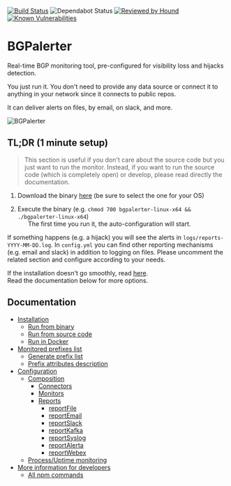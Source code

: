 [![Build Status](https://travis-ci.org/nttgin/BGPalerter.svg?branch=master)](https://travis-ci.org/nttgin/BGPalerter)
![Dependabot Status](https://badgen.net/dependabot/nttgin/BGPalerter/?icon=dependabot)
[![Reviewed by Hound](https://img.shields.io/badge/Reviewed_by-Hound-8E64B0.svg)](https://houndci.com)
[![Known Vulnerabilities](https://snyk.io/test/github/nttgin/BGPalerter/badge.svg?targetFile=package.json)](https://snyk.io/test/github/nttgin/BGPalerter?targetFile=package.json)

# BGPalerter
Real-time BGP monitoring tool, pre-configured for visibility loss and hijacks detection.

You just run it. You don't need to provide any data source or connect it to anything in your network since it connects to public repos.

It can deliver alerts on files, by email, on slack, and more.

![BGPalerter](https://massimocandela.com/img/bgpalerter_github_image.png)

## TL;DR (1 minute setup)
> This section is useful if you don't care about the source code but you just want to run the monitor.
Instead, if you want to run the source code (which is completely open) or develop, please read directly the documentation.

1. Download the binary [here](https://github.com/nttgin/BGPalerter/releases) (be sure to select the one for your OS)

2. Execute the binary (e.g. `chmod 700 bgpalerter-linux-x64 && ./bgpalerter-linux-x64`)  
&nbsp;&nbsp;&nbsp;&nbsp;&nbsp;&nbsp;The first time you run it, the auto-configuration will start.

If something happens (e.g. a hijack) you will see the alerts in `logs/reports-YYYY-MM-DD.log`. 
In `config.yml` you can find other reporting mechanisms (e.g. email and slack) in addition to logging on files. 
Please uncomment the related section and configure according to your needs. 

If the installation doesn't go smoothly, read [here](docs/installation.md).  
Read the documentation below for more options.

## Documentation

- [Installation](docs/installation.md)
    - [Run from binary](docs/installation.md#running-bgpalerter-from-binaries)
    - [Run from source code](docs/installation.md#running-bgpalerter-from-the-source-code)
    - [Run in Docker](docs/installation.md#running-bgpalerter-in-docker)
- [Monitored prefixes list](docs/prefixes.md#prefixes)
    - [Generate prefix list](docs/prefixes.md#generate)
    - [Prefix attributes description](docs/prefixes.md#prefixes-fields)
- [Configuration](docs/configuration.md)
    - [Composition](docs/configuration.md#composition)
        - [Connectors](docs/configuration.md#connectors)
        - [Monitors](docs/configuration.md#monitors)
        - [Reports](docs/configuration.md#reports)
            - [reportFile](docs/configuration.md#reportfile)
            - [reportEmail](docs/configuration.md#reportemail)
            - [reportSlack](docs/configuration.md#reportslack)
            - [reportKafka](docs/configuration.md#reportkafka)
            - [reportSyslog](docs/configuration.md#reportsyslog)
            - [reportAlerta](docs/configuration.md#reportalerta)
            - [reportWebex](docs/configuration.md#reportwebex)
    - [Process/Uptime monitoring](docs/process-monitors.md)
- [More information for developers](docs/develop.md)
    - [All npm commands](docs/develop.md#all-npm-commands)

